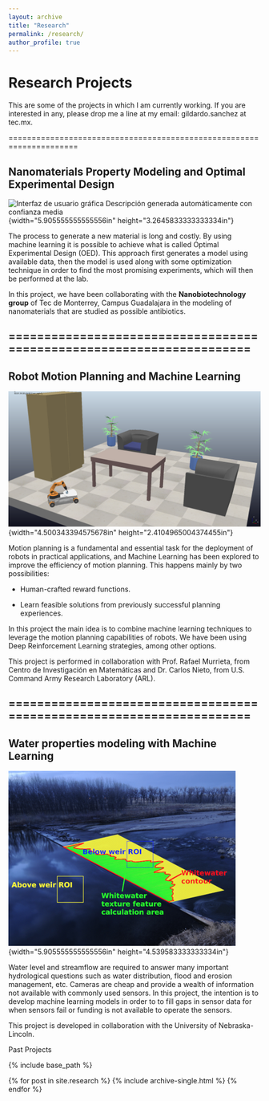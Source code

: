 ```yaml
---
layout: archive
title: "Research"
permalink: /research/
author_profile: true
---
```

# Research Projects

This are some of the projects in which I am currently working. If you
are interested in any, please drop me a line at my email:
gildardo.sanchez at tec.mx.

=====================================================================

## Nanomaterials Property Modeling and Optimal Experimental Design

![Interfaz de usuario gráfica Descripción generada automáticamente con
confianza media](./media/image1.png){width="5.905555555555556in"
height="3.2645833333333334in"}

The process to generate a new material is long and costly. By using
machine learning it is possible to achieve what is called Optimal
Experimental Design (OED). This approach first generates a model using
available data, then the model is used along with some optimization
technique in order to find the most promising experiments, which will
then be performed at the lab.

In this project, we have been collaborating with the **Nanobiotechnology
group** of Tec de Monterrey, Campus Guadalajara in the modeling of
nanomaterials that are studied as possible antibiotics.

## =====================================================================

## Robot Motion Planning and Machine Learning

![](./media/image2.png){width="4.500343394575678in"
height="2.4104965004374455in"}

Motion planning is a fundamental and essential task for the deployment
of robots in practical applications, and Machine Learning has been
explored to improve the efficiency of motion planning. This happens
mainly by two possibilities:

-   Human-crafted reward functions.

-   Learn feasible solutions from previously successful planning
    experiences.

In this project the main idea is to combine machine learning techniques
to leverage the motion planning capabilities of robots. We have been
using Deep Reinforcement Learning strategies, among other options.

This project is performed in collaboration with Prof. Rafael Murrieta,
from Centro de Investigación en Matemáticas and Dr. Carlos Nieto, from
U.S. Command Army Research Laboratory (ARL).

## =====================================================================

## Water properties modeling with Machine Learning

![](./media/image3.png){width="5.905555555555556in"
height="4.539583333333334in"}

Water level and streamflow are required to answer many important
hydrological questions such as water distribution, flood and erosion
management, etc. Cameras are cheap and provide a wealth of information
not available with commonly used sensors. In this project, the intention
is to develop machine learning models in order to to fill gaps in sensor
data for when sensors fail or funding is not available to operate the
sensors.

This project is developed in collaboration with the University of
Nebraska-Lincoln.

Past Projects





{% include base_path %}


{% for post in site.research %}
  {% include archive-single.html %}
{% endfor %}
